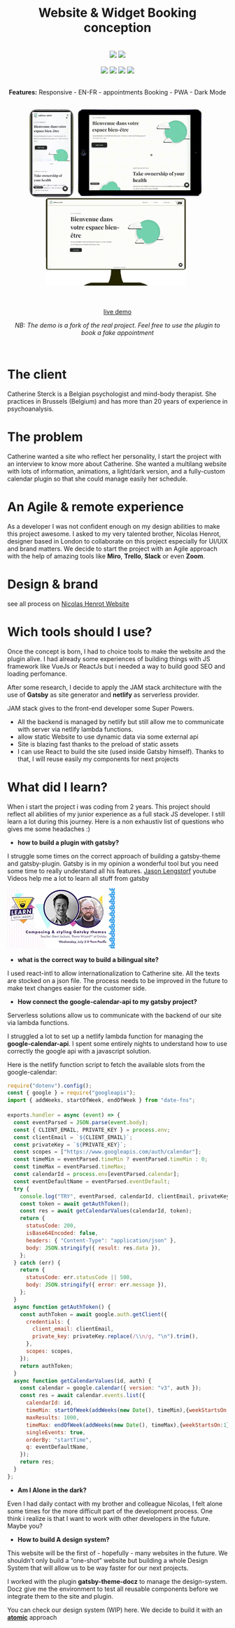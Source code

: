 <div align="center">
    <!-- <img src="./labels/logo.png" height=150px> -->
    <h1>Website & Widget Booking conception</h1>
</div>

<br/>

<div align="center">
<img src="https://img.shields.io/badge/made_with-Gatsby-purple" height=30>
<img src="https://img.shields.io/badge/powered_by-Netlify-white" height=30>
</div>

<br/>

<div align="center">
<img src="https://img.shields.io/badge/designed_by-Nicolas_Henrot-blue" height=20>
<img src="https://img.shields.io/badge/developed_by-Paul_Henrot-green" height=20>
<img src="https://img.shields.io/badge/timeline-~6_month-red" height=20>
<img src="https://img.shields.io/badge/location-Bruxelles--London-red" height=20>
</div>

<br/>
<div align="center">

**Features:**
<span>Responsive</span> -
<span>EN-FR</span> - 
<span>appointments Booking</span> -
<span>PWA</span> - 
<span>Dark Mode</span>
</div>

<br/>

<div align="center">
    <img src="./videos/mobileCatherine.gif" height=200>&nbsp;&nbsp;
    <img  src="./videos/tabletCatherine.gif" height=200>&nbsp;&nbsp;
     <img  src="./videos/desktopCatherine.gif" height=200>&nbsp;&nbsp;
</div>

<br/>
<br/>

<div align="center">

[live demo]()

_NB: The demo is a fork of the real project. Feel free to use the plugin to book a fake appointment_

</div>


<br/>



# The client

Catherine Sterck is a Belgian psychologist and mind-body therapist. She practices in Brussels (Belgium) and has more than 20 years of experience in psychoanalysis.

# The problem

Catherine wanted a site who reflect her personality, I start the project with an interview to know more about Catherine. She wanted a multilang website with lots of information, animations, a light/dark version, and a fully-custom calendar plugin so that she could manage easily her schedule.

# An Agile & remote experience

As a developer I was not confident enough on my design abilities to make this project awesome. I asked to my very talented brother, Nicolas Henrot, designer based in London to collaborate on this project especially for UI/UIX and brand matters.
We decide to start the project with an Agile approach with the help of amazing tools like **Miro**, **Trello**, **Slack** or even **Zoom**.

# Design & brand

see all process on [Nicolas Henrot Website](https://www.nicolashenrot.com/cath-sterck)

# Wich tools should I use?

Once the concept is born, I had to choice tools to make the website and the plugin alive.
I had already some experiences of building things with JS framework like VueJs or ReactJs but i needed a way to build good SEO and loading perfomance.

After some research, I decide to apply the JAM stack architecture with the use of **Gatsby** as site generator and **netlify** as serverless provider.

JAM stack gives to the front-end developer some Super Powers.

- All the backend is managed by netlify but still allow me to communicate with server via netlify lambda functions. 
- allow static Website to use dynamic data via some external api
- Site is blazing fast thanks to the preload of static assets
- I can use React to build the site (used inside Gatsby himself). Thanks to that, I will reuse easily my components for next projects 

# What did I learn?

When i start the project i was coding from 2 years. This project should reflect all abilities of my junior experience as a full stack JS developer. I still learn a lot during this journey. Here is a non exhaustiv list of questions who gives me some headaches :)

- **how to build a plugin with gatsby?**

I struggle some times on the correct approach of building a gatsby-theme and gatsby-plugin. Gatsby is in my opinion a wonderful tool but you need some time to really understand all his features. [Jason Lengstorf](https://www.youtube.com/c/Lengstorf/videos) youtube Videos help me a lot to learn all stuff from gatsby

[![Alt text](./videos/thumbnail.webp)](https://youtu.be/6Z4p-qjnKCQ)

- **what is the correct way to build a bilingual site?**

I used react-intl to allow internationalization to Catherine site.
All the texts are stocked on a json file. The process needs to be improved in the future to make text changes easier for the customer side.


- **How connect the google-calendar-api to my gatsby project?**

Serverless solutions allow us to communicate with the backend of our site via lambda functions.

I struggled a lot to set up a netlify lambda function for managing the **google-calendar-api**. I spent some entirely nights to understand how to use correctly the google api with a javascript solution.

Here is the netlify function script to fetch the available slots from the google-calendar:

```js
require("dotenv").config();
const { google } = require("googleapis");
import { addWeeks, startOfWeek, endOfWeek } from "date-fns";

exports.handler = async (event) => {
  const eventParsed = JSON.parse(event.body);
  const { CLIENT_EMAIL, PRIVATE_KEY } = process.env;
  const clientEmail = `${CLIENT_EMAIL}`;
  const privateKey = `${PRIVATE_KEY}`;
  const scopes = ["https://www.googleapis.com/auth/calendar"];
  const timeMin = eventParsed.timeMin ? eventParsed.timeMin : 0;
  const timeMax = eventParsed.timeMax;
  const calendarId = process.env[eventParsed.calendar];
  const eventDefaultName = eventParsed.eventDefault;
  try {
    console.log("TRY", eventParsed, calendarId, clientEmail, privateKey);
    const token = await getAuthToken();
    const res = await getCalendarValues(calendarId, token);
    return {
      statusCode: 200,
      isBase64Encoded: false,
      headers: { "Content-Type": "application/json" },
      body: JSON.stringify({ result: res.data }),
    };
  } catch (err) {
    return {
      statusCode: err.statusCode || 500,
      body: JSON.stringify({ error: err.message }),
    };
  }
  async function getAuthToken() {
    const authToken = await google.auth.getClient({
      credentials: {
        client_email: clientEmail,
        private_key: privateKey.replace(/\\n/g, "\n").trim(),
      },
      scopes: scopes,
    });
    return authToken;
  }
  async function getCalendarValues(id, auth) {
    const calendar = google.calendar({ version: "v3", auth });
    const res = await calendar.events.list({
      calendarId: id,
      timeMin: startOfWeek(addWeeks(new Date(), timeMin),{weekStartsOn:1}),
      maxResults: 1000,
      timeMax: endOfWeek(addWeeks(new Date(), timeMax),{weekStartsOn:1}),
      singleEvents: true,
      orderBy: "startTime",
      q: eventDefaultName,
    });
    return res;
  }
};

```

- **Am I Alone in the dark?**

Even I had daily contact with my brother and colleague Nicolas, I felt alone some times for the more difficult part of the development process. One think i realize is that I want to work with other developers in the future. Maybe you?

- **How to build A design system?**

This website will be the first of - hopefully - many websites in the future. We shouldn’t only build a “one-shot” website but building a whole Design System that will allow us to be way faster for our next projects.

I worked with the plugin **gatsby-theme-docz** to manage the design-system. Docz give me the environment to test all reusable components before we integrate them to the site and plugin.

You can check our design system (WIP) here. We decide to build it with an [**atomic**](https://atomicdesign.bradfrost.com/) approach

